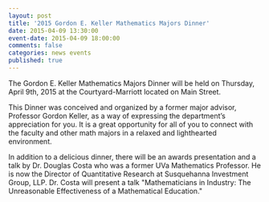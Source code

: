 ```yaml
---
layout: post
title: '2015 Gordon E. Keller Mathematics Majors Dinner'
date: 2015-04-09 13:30:00
event-date: 2015-04-09 18:00:00
comments: false
categories: news events
published: true
---
```


The Gordon E. Keller Mathematics Majors Dinner will be held on Thursday, April 9th, 2015 at the Courtyard-Marriott located on Main Street.

This Dinner was conceived and organized by a former major advisor, Professor Gordon Keller, as a way of expressing the department’s appreciation for you. It is a great opportunity for all of you to connect with the faculty and other math majors in a relaxed and lighthearted environment.

In addition to a delicious dinner, there will be an awards presentation and a talk by Dr. Douglas Costa who was a former UVa Mathematics Professor. He is now the Director of Quantitative Research at Susquehanna Investment Group, LLP. Dr. Costa will present a talk "Mathematicians in Industry: The Unreasonable Effectiveness of a Mathematical Education."
